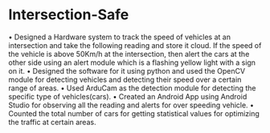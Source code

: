 # Intersection-Safe
• Designed a Hardware system to track the speed of vehicles at an intersection and take the following reading and 
store it cloud. If the speed of the vehicle is above 50Km/h at the intersection, then alert the cars at the other side 
using an alert module which is a flashing yellow light with a sign on it.
• Designed the software for it using python and used the OpenCV module for detecting vehicles and detecting their 
speed over a certain range of areas.
• Used ArduCam as the detection module for detecting the specific type of vehicles(cars).
• Created an Android App using Android Studio for observing all the reading and alerts for over speeding vehicle.
• Counted the total number of cars for getting statistical values for optimizing the traffic at certain areas.
